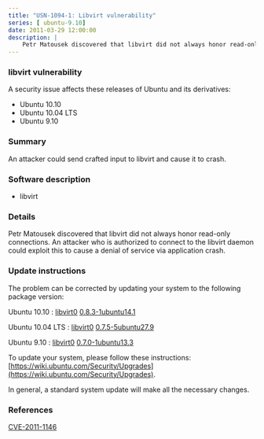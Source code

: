 ```yaml
---
title: "USN-1094-1: Libvirt vulnerability"
series: [ ubuntu-9.10]
date: 2011-03-29 12:00:00
description: |
    Petr Matousek discovered that libvirt did not always honor read-only connections. An attacker who is authorized to connect to the libvirt daemon could exploit this to cause a denial of service via application crash. 
--- 
```

 
 


### libvirt vulnerability

A security issue affects these releases of Ubuntu and its derivatives:

* Ubuntu 10.10
* Ubuntu 10.04 LTS
* Ubuntu 9.10

### Summary

An attacker could send crafted input to libvirt and cause it to crash. 

### Software description

* libvirt 

### Details

Petr Matousek discovered that libvirt did not always honor read-only connections. An attacker who is authorized to connect to the libvirt daemon could exploit this to cause a denial of service via application crash. 

### Update instructions

The problem can be corrected by updating your system to the following package version:

Ubuntu 10.10
 : [libvirt0](https://launchpad.net/ubuntu/+source/libvirt) <span> [0.8.3-1ubuntu14.1](https://launchpad.net/ubuntu/+source/libvirt/0.8.3-1ubuntu14.1) </span> 

Ubuntu 10.04 LTS
 : [libvirt0](https://launchpad.net/ubuntu/+source/libvirt) <span> [0.7.5-5ubuntu27.9](https://launchpad.net/ubuntu/+source/libvirt/0.7.5-5ubuntu27.9) </span> 

Ubuntu 9.10
 : [libvirt0](https://launchpad.net/ubuntu/+source/libvirt) <span> [0.7.0-1ubuntu13.3](https://launchpad.net/ubuntu/+source/libvirt/0.7.0-1ubuntu13.3) </span> 

To update your system, please follow these instructions: [https://wiki.ubuntu.com/Security/Upgrades](https://wiki.ubuntu.com/Security/Upgrades).

In general, a standard system update will make all the necessary changes. 

### References

 
 [CVE-2011-1146](http://people.ubuntu.com/~ubuntu-security/cve/CVE-2011-1146)
 

